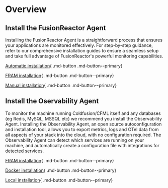 # Overview

## Install the FusionReactor Agent

Installing the FusionReactor Agent is a straightforward process that ensures your applications are monitored effectively. For step-by-step guidance, refer to our comprehensive installation guides to ensure a seamless setup and take full advantage of FusionReactor's powerful monitoring capabilities.


[Automatic installation](/frdocs-oss/frdocs/Monitor-your-data/FR-Agent/Installation/Automatic/){ .md-button .md-button--primary} 

[FRAM installation](/frdocs-oss/frdocs/Monitor-your-data/FR-Agent/Installation/FRAM/){ .md-button .md-button--primary} 

[Manual installation](/frdocs-oss/frdocs/Monitor-your-data/FR-Agent/Installation/Manual/){ .md-button .md-button--primary} 

## Install the Oservability Agent

To monitor the machine running Coldfusion/CFML itself and any databases (eg Redis, MySQL, MSSQL etc) we recommend you install the Observability Agent. Installing the Observability Agent, an open source autoconfiguration and installation tool, allows you to export metrics, logs and OTel data from all aspects of your stack into the cloud, with no configuration required. The Observability Agent can detect which services are running on your machine, and automatically create a configuration file with integrations for detected services.

[FRAM installation](/frdocs-oss/frdocs/Cloud/Observability-Agent-Install/FRAM/){ .md-button .md-button--primary} 

[Docker installation](/frdocs-oss/frdocs/Cloud/Observability-Agent-Install/Docker/){ .md-button .md-button--primary} 

[Local installation](/frdocs-oss/frdocs/Cloud/Observability-Agent-Install/observability-agent/){ .md-button .md-button--primary} 